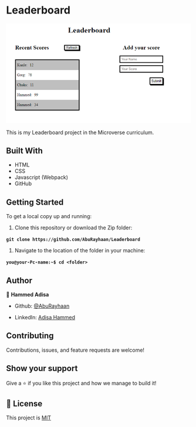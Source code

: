 # Leaderboard

![screenshot](images/screenshot.png)

This is my Leaderboard project in the Microverse curriculum.

## Built With

- HTML
- CSS
- Javascript (Webpack)
- GitHub

## Getting Started

To get a local copy up and running:

1. Clone this repository or download the Zip folder:

**``git clone https://github.com/AbuRayhaan/Leaderboard``**

1. Navigate to the location of the folder in your machine:

**``you@your-Pc-name:~$ cd <folder>``**

## Author

👤 **Hammed Adisa**

- Github: [@AbuRayhaan](https://github.com/AbuRayhaan)

- LinkedIn: [Adisa Hammed](https://www.linkedin.com/in/hammed-adisa-mct-ccsp-ctp-b4378372/)

## Contributing

Contributions, issues, and feature requests are welcome!

## Show your support

Give a ⭐ if you like this project and how we manage to build it!

## 📝 License

This project is [MIT](https://github.com/AbuRayhaan/Leaderboard/blob/development/LICENSE)
